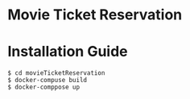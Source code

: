 # Movie Ticket Reservation

# Installation Guide

```
$ cd movieTicketReservation
$ docker-compuse build
$ docker-comppose up
```